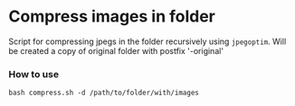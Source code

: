 # Compress images in folder 
Script for compressing jpegs in the folder recursively using ```jpegoptim```. Will be created a copy of original folder with postfix '-original'

### How to use
```
bash compress.sh -d /path/to/folder/with/images
```
